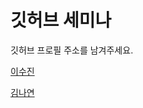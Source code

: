 # 깃허브 세미나 
깃허브 프로필 주소를 남겨주세요.

[이수진](https://github.com/sujinleeme) 


[김나연](https://github.com/nana-nykim)

